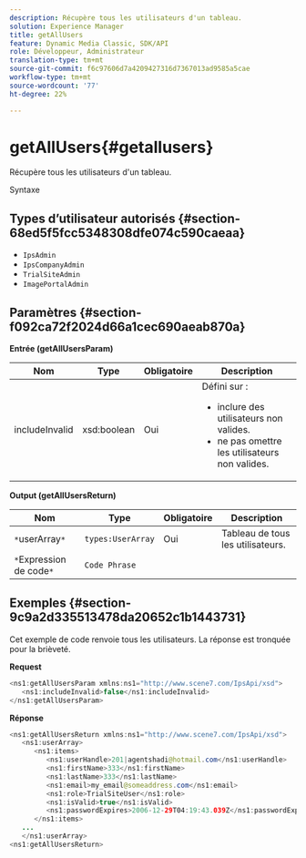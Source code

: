 ```yaml
---
description: Récupère tous les utilisateurs d'un tableau.
solution: Experience Manager
title: getAllUsers
feature: Dynamic Media Classic, SDK/API
role: Développeur, Administrateur
translation-type: tm+mt
source-git-commit: f6c97606d7a4209427316d7367013ad9585a5cae
workflow-type: tm+mt
source-wordcount: '77'
ht-degree: 22%

---
```



# getAllUsers{#getallusers}

Récupère tous les utilisateurs d&#39;un tableau.

Syntaxe

## Types d’utilisateur autorisés {#section-68ed5f5fcc5348308dfe074c590caeaa}

* `IpsAdmin`
* `IpsCompanyAdmin`
* `TrialSiteAdmin`
* `ImagePortalAdmin`

## Paramètres {#section-f092ca72f2024d66a1cec690aeab870a}

**Entrée (getAllUsersParam)**

<table id="table_1FE6DDADBD134E6D8BD4B52F1EAD2E85"> 
 <thead> 
  <tr> 
   <th colname="col1" class="entry"> Nom </th> 
   <th colname="col2" class="entry"> Type </th> 
   <th colname="col3" class="entry"> Obligatoire </th> 
   <th colname="col4" class="entry"> Description </th> 
  </tr> 
 </thead>
 <tbody> 
  <tr> 
   <td colname="col1"> <span class="codeph"> <span class="varname"> includeInvalid</span> </span> </td> 
   <td colname="col2"> <span class="codeph"> xsd:boolean</span> </td> 
   <td colname="col3"> Oui </td> 
   <td colname="col4">Défini sur : 
    <ul id="ul_FB9F59A8293B4CCA98E42EBF8412C77B"> 
     <li id="li_3C2E6C4D3478411FA1A34D5CBFFC8108"><span class="codeph"> </span> inclure des utilisateurs non valides. </li> 
     <li id="li_7FCA0DE4BE2248A690076FEC6854F5CE"><span class="codeph"> </span> ne pas omettre les utilisateurs non valides. </li> 
    </ul> </td> 
  </tr> 
 </tbody> 
</table>

**Output (getAllUsersReturn)**

| Nom | Type | Obligatoire | Description |
|---|---|---|---|
| `*`userArray`*` | `types:UserArray` | Oui | Tableau de tous les utilisateurs. |
| `*`Expression de code`*` | `Code Phrase` |  |  |

## Exemples {#section-9c9a2d335513478da20652c1b1443731}

Cet exemple de code renvoie tous les utilisateurs. La réponse est tronquée pour la brièveté.

**Request**

```java
<ns1:getAllUsersParam xmlns:ns1="http://www.scene7.com/IpsApi/xsd">
   <ns1:includeInvalid>false</ns1:includeInvalid>
</ns1:getAllUsersParam>
```

**Réponse**

```java
<ns1:getAllUsersReturn xmlns:ns1="http://www.scene7.com/IpsApi/xsd">
   <ns1:userArray>
      <ns1:items>
         <ns1:userHandle>201|agentshadi@hotmail.com</ns1:userHandle>
         <ns1:firstName>333</ns1:firstName>
         <ns1:lastName>333</ns1:lastName>
         <ns1:email>my_email@someaddress.com</ns1:email>
         <ns1:role>TrialSiteUser</ns1:role>
         <ns1:isValid>true</ns1:isValid>
         <ns1:passwordExpires>2006-12-29T04:19:43.039Z</ns1:passwordExpires>
      </ns1:items>
   ...
   </ns1:userArray>
<ns1:getAllUsersReturn>
```

